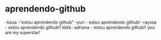 # aprendendo-github

-kaua -"estou aprendendo github"
-yuri - estou aprendendo github!
-rayssa - estou aprendendo github!! kkkk
-adriana - estou aprendendo github!! you are my superstar!

